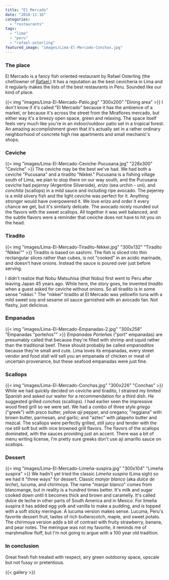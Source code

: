 ```yaml
---
title: "El Mercado"
date: "2018-11-16"
categories: 
  - "restaurants"
tags: 
  - "lima"
  - "peru"
  - "rafael-osterling"
featured_image: "images/Lima-El-Mercado-Conchas.jpg"
---
```

### The place

El Mercado is a fancy fish oriented restaurant by Rafael Osterling
(the chef/owner of [Rafael.](https://waitwhatsthat.com/rafael/)) It
has a reputation as the best cevicheria in Lima and it regularly makes
the lists of the best restaurants in Peru. Sounded like our kind of
place.

{{< img "images/Lima-El-Mercado-Patio.jpg" "300x200" "Dining area" >}}
I don't know if it's called "El Mercado" because it has the ambience
of a market, or because it's across the street from the Miraflores
mercado, but either way it's a breezy open space, green and
relaxing. The space itself feels very much like you're in an
indoor/outdoor patio set in a tropical forest. An amazing
accomplishment given that it's actually set in a rather ordinary
neighborhood of concrete high rise apartments and small mechanic's
shops.

### Ceviche

{{< img "images/Lima-El-Mercado-Ceviche-Pucusana.jpg" "228x300" "Ceviche" >}}
The ceviche may be the best we've had. We had both a ceviche
"Pucusana" and a tiradito "Nikkei." Pucusana is a fishing village
south of Lima, we plan to stop there on our way south, and the
Pucusana ceviche had _pejerrey_ (Argentine Silverside), _erizo_ (sea
urchin - uni), and _conchita_ (scallops) in a mild sauce and including
ripe avocado. The pejerrey is a mild silvery fish and the light
ceviche was perfect for it. Anything stronger would have overpowered
it. We love erizo and order it every chance we get, but it's similarly
delicate. The avocado nicely rounded out the flavors with the sweet
scallops. All together it was well balanced, and the subtle flavors
were a reminder that ceviche does not have to hit you on the head.

### Tiradito

{{< img "images/Lima-El-Mercado-Tiradito-Nikkei.jpg" "300x132" "Tiradito \"Nikkei\"" >}}
Tiradito is based on sashimi. The fish is sliced into thin rectangular
slices rather than cubes, is not "cooked" in an acidic marinade, and
doesn't have onions. Instead the sauce is poured over just before
serving.

I didn't realize that Nobu Matsuhisa (_that_ Nobu) first went to Peru
after leaving Japan 45 years ago. While here, the story goes, he
invented _tiradito_ when a guest asked for ceviche without onions. So
all tiradito is in some sense "_nikkei._" The "nikkei" tiradito at El
Mercado was yellowfin tuna with a mild sweet soy and sesame oil sauce
garnished with an avocado fan. Not flashy, just delicious.

### Empanadas

{{< img "images/Lima-El-Mercado-Empanadas-2.jpg" "300x258" "Empanadas \"porteños\"" >}}
_Empanadas Porteñas_ ("port" empanadas) are presumably called that
because they're filled with shrimp and squid rather than the
traditional beef. These should probably be called _empanaditos_
because they're small and cute. Lima loves its empanadas, every street
vendor and food stall will sell you an empanada of chicken or meat of
uncertain provenance, but these seafood empanadas were just fine.

### Scallops

{{< img "images/Lima-El-Mercado-Conchas.jpg" "300x226" "Conchas" >}}
While we had quickly decided on ceviche and tiradito, I strained my
limited Spanish and asked our waiter for a recommendation for a third
dish. He suggested grilled _conchas_ (scallops). I had earlier seen
the impressive wood fired grill so we were set. We had a combo of
three style _griego_ ("greek") with pisco butter, yellow _ají_ pepper,
and oregano; "reggiana" with brown butter, parmesan, and garlic; and
"aztec" with jalapeño butter and mezcal. The scallops were perfectly
grilled, still juicy and tender with the roe still soft but with nice
browned grill flavors. The flavors of the scallops dominated, with the
sauces providing just an accent. There was a bit of menu writing
license, I'm pretty sure greeks don't use ají amarillo sauce on
scallops.

### Dessert

{{< img "images/Lima-El-Mercado-Limeña-suspira.jpg" "300x104" "Limeña suspira" >}}
We hadn't yet tried the classic _Limeña suspira_ (Lima sigh) so we had
it "three ways" for dessert. Classic _manjar blanco_ (aka _dulce de
leche_), lucuma, and chirimoya. The name "manjar blanco" comes from
blancmange, but in reality is a hundred times better. It's milk and
sugar cooked down until it becomes thick and brown and caramelly. It's
called dulce de leche in other parts of South America and in
Mexico. For limeña suspira it has added egg yolk and vanilla to make a
pudding, and is topped with a soft sticky meringue. A lucuma version
makes sense. Lucuma, Peru's favorite dessert fruit, tastes of rich
butterscotch, maple, and sweet potato. The chirimoya version adds a
bit of contrast with fruity strawberry, banana, and pear notes. The
meringue was not my favorite, it reminds me of marshmallow fluff, but
I'm not going to argue with a 100 year old tradition.

### In conclusion

Great fresh fish treated with respect, airy green outdoorsy space,
upscale but not fussy or pretentious.

{{< gallery >}}
